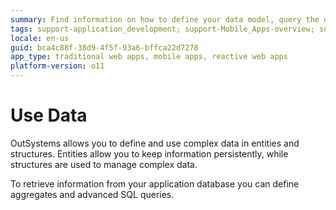 ```yaml
---
summary: Find information on how to define your data model, query the database and manipulate query results.
tags: support-application_development; support-Mobile_Apps-overview; support-webapps
locale: en-us
guid: bca4c88f-38d9-4f5f-93a6-bffca22d7278
app_type: traditional web apps, mobile apps, reactive web apps
platform-version: o11
---
```


# Use Data

OutSystems allows you to define and use complex data in entities and structures. Entities allow you to keep information persistently, while structures are used to manage complex data.

To retrieve information from your application database you can define aggregates and advanced SQL queries.
